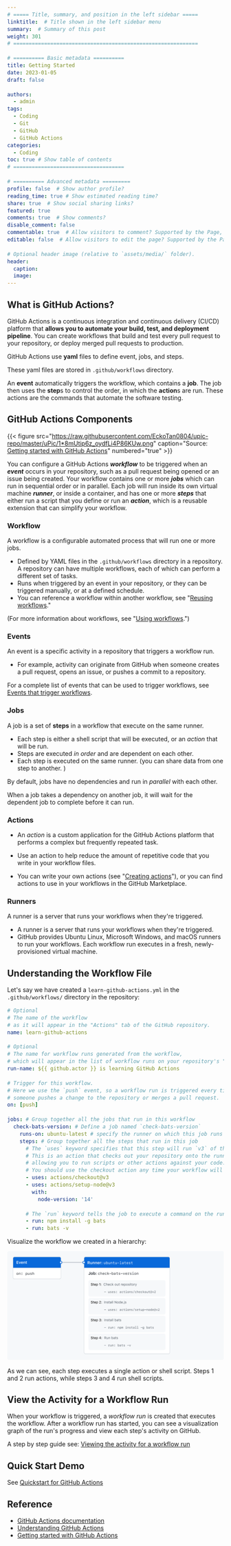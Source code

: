 ```yaml
---
# ===== Title, summary, and position in the left sidebar =====
linktitle:  # Title shown in the left sidebar menu
summary:  # Summary of this post
weight: 301
# ============================================================

# ========== Basic metadata ==========
title: Getting Started
date: 2023-01-05
draft: false

authors:
  - admin
tags:
  - Coding
  - Git
  - GitHub
  - GitHub Actions
categories:
  - Coding
toc: true # Show table of contents
# ====================================

# ========== Advanced metadata =========
profile: false  # Show author profile?
reading_time: true # Show estimated reading time?
share: true  # Show social sharing links?
featured: true
comments: true  # Show comments?
disable_comment: false
commentable: true  # Allow visitors to comment? Supported by the Page, Post, and Book content types.
editable: false  # Allow visitors to edit the page? Supported by the Page, Post, and Book content types.

# Optional header image (relative to `assets/media/` folder).
header:
  caption: 
  image:  
---
```


## What is GitHub Actions?

GitHub Actions is a continuous integration and continuous delivery (CI/CD) platform that **allows you to automate your build, test, and deployment pipeline**. You can create workflows that build and test every pull request to your repository, or deploy merged pull requests to production.



GitHub Actions use **yaml** files to define event, jobs, and steps.

These yaml files are stored in `.github/workflows` directory.  

An **event** automatically triggers the workflow, which contains a **job**. The job then uses the **step**s to control the order, in which the **action**s are run. These actions are the commands that automate the software testing.

## GitHub Actions Components

{{< figure src="https://raw.githubusercontent.com/EckoTan0804/upic-repo/master/uPic/1*8mUtip6z_oydfLi4P86KUw.png" caption="Source: [Getting started with GitHub Actions](https://itnext.io/getting-started-with-github-actions-fe94167dbc6d)" numbered="true" >}}

You can configure a GitHub Actions ***workflow*** to be triggered when an ***event*** occurs in your repository, such as a pull request being opened or an issue being created. Your workflow contains one or more ***jobs*** which can run in sequential order or in parallel. Each job will run inside its own virtual machine ***runner***, or inside a container, and has one or more ***steps*** that either run a script that you define or run an ***action***, which is a reusable extension that can simplify your workflow.

### Workflow

A workflow is a configurable automated process that will run one or more jobs. 

- Defined by YAML files in the `.github/workflows` directory in a repository. A repository can have multiple workflows, each of which can perform a different set of tasks. 
- Runs when triggered by an event in your repository, or they can be triggered manually, or at a defined schedule.
- You can reference a workflow within another workflow, see "[Reusing workflows](https://docs.github.com/en/actions/learn-github-actions/reusing-workflows)."

(For more information about workflows, see "[Using workflows](https://docs.github.com/en/actions/using-workflows).")

### Events

An event is a specific activity in a repository that triggers a workflow run. 

- For example, activity can originate from GitHub when someone creates a pull request, opens an issue, or pushes a commit to a repository. 

For a complete list of events that can be used to trigger workflows, see [Events that trigger workflows](https://docs.github.com/en/actions/reference/events-that-trigger-workflows).

### Jobs

A job is a set of **steps** in a workflow that execute on the same runner.

- Each step is either a shell script that will be executed, or an *action* that will be run.
- Steps are executed *in order* and are dependent on each other.
- Each step is executed on the same runner. (you can share data from one step to another. )

By default, jobs have no dependencies and run in *parallel* with each other.

When a job takes a dependency on another job, it will wait for the dependent job to complete before it can run. 

### Actions

- An *action* is a custom application for the GitHub Actions platform that performs a complex but frequently repeated task.

- Use an action to help reduce the amount of repetitive code that you write in your workflow files.
- You can write your own actions (see "[Creating actions](https://docs.github.com/en/actions/creating-actions)"), or you can find actions to use in your workflows in the GitHub Marketplace.

### Runners

A runner is a server that runs your workflows when they're triggered. 

- A runner is a server that runs your workflows when they're triggered. 
- GitHub provides Ubuntu Linux, Microsoft Windows, and macOS runners to run your workflows. Each workflow run executes in a fresh, newly-provisioned virtual machine. 

## Understanding the Workflow File

Let's say we have created a `learn-github-actions.yml` in the `.github/workflows/` directory in the repository:

```yaml
# Optional
# The name of the workflow 
# as it will appear in the "Actions" tab of the GitHub repository. 
name: learn-github-actions

# Optional
# The name for workflow runs generated from the workflow, 
# which will appear in the list of workflow runs on your repository's "Actions" tab.
run-name: ${{ github.actor }} is learning GitHub Actions

# Trigger for this workflow.
# Here we use the `push` event, so a workflow run is triggered every time
# someone pushes a change to the repository or merges a pull request.
on: [push]

jobs: # Group together all the jobs that run in this workflow
  check-bats-version: # Define a job named `check-bats-version`
    runs-on: ubuntu-latest # specify the runner on which this job runs
    steps: # Group together all the steps that run in this job
      # The `uses` keyword specifies that this step will run `v3` of the `actions/checkout` action. 
      # This is an action that checks out your repository onto the runner,`
      # allowing you to run scripts or other actions against your code.
      # You should use the checkout action any time your workflow will run against the repository's code.
      - uses: actions/checkout@v3
      - uses: actions/setup-node@v3
        with:
          node-version: '14'
      
      # The `run` keyword tells the job to execute a command on the runner.
      - run: npm install -g bats
      - run: bats -v
```

Visualize the workflow we created in a hierarchy:

![Workflow overview](https://raw.githubusercontent.com/EckoTan0804/upic-repo/master/uPic/overview-actions-event.png)

As we can see, each step executes a single action or shell script. Steps 1 and 2 run actions, while steps 3 and 4 run shell scripts.

## View the Activity for a Workflow Run

When your workflow is triggered, a *workflow run* is created that executes the workflow. After a workflow run has started, you can see a visualization graph of the run's progress and view each step's activity on GitHub.

A step by step guide see: [Viewing the activity for a workflow run](https://docs.github.com/en/actions/learn-github-actions/understanding-github-actions#viewing-the-activity-for-a-workflow-run)

## Quick Start Demo

See [Quickstart for GitHub Actions](https://docs.github.com/en/actions/quickstart)

## Reference

- [GitHub Actions documentation](https://docs.github.com/en/actions)
- [Understanding GitHub Actions](https://docs.github.com/en/actions/learn-github-actions/understanding-github-actions)
- [Getting started with GitHub Actions](https://itnext.io/getting-started-with-github-actions-fe94167dbc6d)